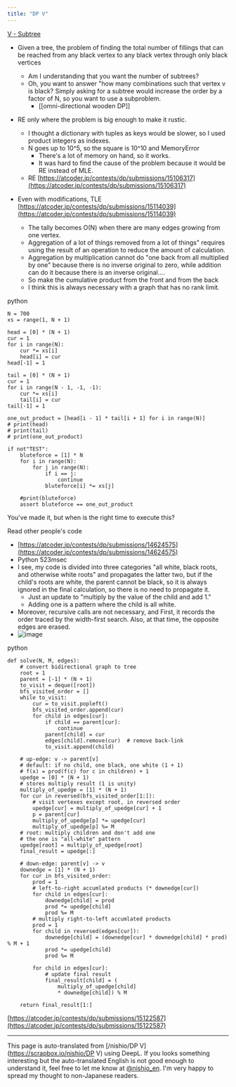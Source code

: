 ```yaml
---
title: "DP V"
---
```


[V - Subtree](https://atcoder.jp/contests/dp/tasks/dp_v)
- Given a tree, the problem of finding the total number of fillings that can be reached from any black vertex to any black vertex through only black vertices
    - Am I understanding that you want the number of subtrees?
    - Oh, you want to answer "how many combinations such that vertex v is black? Simply asking for a subtree would increase the order by a factor of N, so you want to use a subproblem.
        - [[omni-directional wooden DP]]

- RE only where the problem is big enough to make it rustic.
    - I thought a dictionary with tuples as keys would be slower, so I used product integers as indexes.
    - N goes up to 10^5, so the square is 10^10 and MemoryError
        - There's a lot of memory on hand, so it works.
        - It was hard to find the cause of the problem because it would be RE instead of MLE.
    - RE [https://atcoder.jp/contests/dp/submissions/15106317](https://atcoder.jp/contests/dp/submissions/15106317)

- Even with modifications, TLE [https://atcoder.jp/contests/dp/submissions/15114039](https://atcoder.jp/contests/dp/submissions/15114039)
    - The tally becomes O(N) when there are many edges growing from one vertex.
    - Aggregation of a lot of things removed from a lot of things" requires using the result of an operation to reduce the amount of calculation.
    - Aggregation by multiplication cannot do "one back from all multiplied by one" because there is no inverse original to zero, while addition can do it because there is an inverse original....
    - So make the cumulative product from the front and from the back
    - I think this is always necessary with a graph that has no rank limit.

python

```
N = 700
xs = range(1, N + 1)

head = [0] * (N + 1)
cur = 1
for i in range(N):
    cur *= xs[i]
    head[i] = cur
head[-1] = 1

tail = [0] * (N + 1)
cur = 1
for i in range(N - 1, -1, -1):
    cur *= xs[i]
    tail[i] = cur
tail[-1] = 1

one_out_product = [head[i - 1] * tail[i + 1] for i in range(N)]
# print(head)
# print(tail)
# print(one_out_product)

if not"TEST":
    bluteforce = [1] * N
    for i in range(N):
        for j in range(N):
            if i == j:
                continue
            bluteforce[i] *= xs[j]

    #print(bluteforce)
    assert bluteforce == one_out_product 
```

You've made it, but when is the right time to execute this?

Read other people's code
- [https://atcoder.jp/contests/dp/submissions/14624575](https://atcoder.jp/contests/dp/submissions/14624575)
- Python  523msec
- I see, my code is divided into three categories "all white, black roots, and otherwise white roots" and propagates the latter two, but if the child's roots are white, the parent cannot be black, so it is always ignored in the final calculation, so there is no need to propagate it.
    - Just an update to "multiply by the value of the child and add 1."
    - Adding one is a pattern where the child is all white.
- Moreover, recursive calls are not necessary, and First, it records the order traced by the width-first search. Also, at that time, the opposite edges are erased.
- ![image](https://gyazo.com/b910e1af8eb9355d9717ec6f26604f7f/thumb/1000)


python

```
def solve(N, M, edges):
    # convert bidirectional graph to tree
    root = 1
    parent = [-1] * (N + 1)
    to_visit = deque([root])
    bfs_visited_order = []
    while to_visit:
        cur = to_visit.popleft()
        bfs_visited_order.append(cur)
        for child in edges[cur]:
            if child == parent[cur]:
                continue
            parent[child] = cur
            edges[child].remove(cur)  # remove back-link
            to_visit.append(child)

    # up-edge: v -> parent[v]
    # default: if no child, one black, one white (1 + 1)
    # f(x) = prod(f(c) for c in children) + 1
    upedge = [0] * (N + 1)
    # stores multiply result (1 is unity)
    multiply_of_upedge = [1] * (N + 1)
    for cur in reversed(bfs_visited_order[1:]):
        # visit vertexes except root, in reversed order
        upedge[cur] = multiply_of_upedge[cur] + 1
        p = parent[cur]
        multiply_of_upedge[p] *= upedge[cur]
        multiply_of_upedge[p] %= M
    # root: multiply children and don't add one
    # the one is "all-white" pattern
    upedge[root] = multiply_of_upedge[root]
    final_result = upedge[:]

    # down-edge: parent[v] -> v
    downedge = [1] * (N + 1)
    for cur in bfs_visited_order:
        prod = 1
        # left-to-right accumlated products (* downedge[cur])
        for child in edges[cur]:
            downedge[child] = prod
            prod *= upedge[child]
            prod %= M
        # multiply right-to-left accumlated products
        prod = 1
        for child in reversed(edges[cur]):
            downedge[child] = (downedge[cur] * downedge[child] * prod) % M + 1
            prod *= upedge[child]
            prod %= M

        for child in edges[cur]:
            # update final result
            final_result[child] = (
                multiply_of_upedge[child]
                * downedge[child]) % M

    return final_result[1:]
```

[https://atcoder.jp/contests/dp/submissions/15122587](https://atcoder.jp/contests/dp/submissions/15122587)

---
This page is auto-translated from [/nishio/DP V](https://scrapbox.io/nishio/DP V) using DeepL. If you looks something interesting but the auto-translated English is not good enough to understand it, feel free to let me know at [@nishio_en](https://twitter.com/nishio_en). I'm very happy to spread my thought to non-Japanese readers.